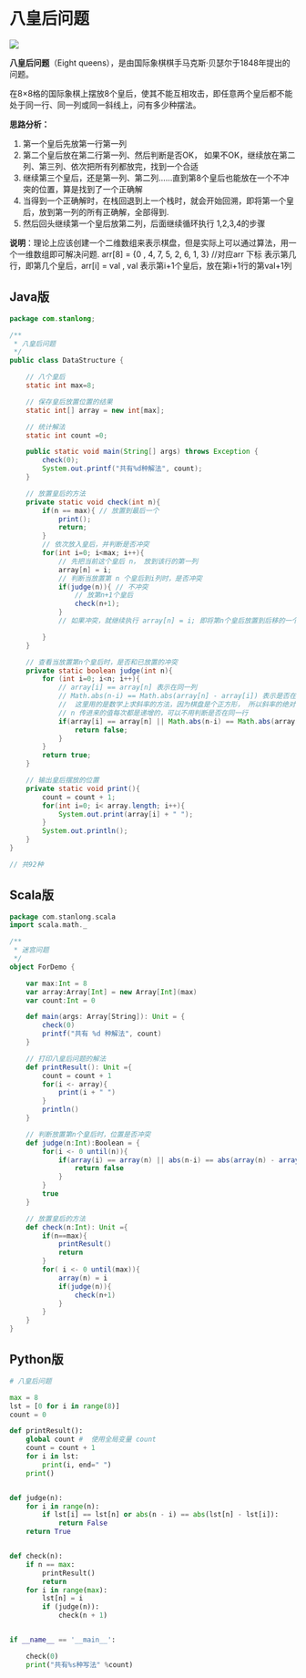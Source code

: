 # 八皇后问题

![](https://cdn.jsdelivr.net/gh/StanLong/Framework/04DataStructure/doc/05.png)

**八皇后问题**（Eight queens），是由国际象棋棋手马克斯·贝瑟尔于1848年提出的问题。

在8×8格的国际象棋上摆放8个皇后，使其不能互相攻击，即任意两个皇后都不能处于同一行、同一列或同一斜线上，问有多少种摆法。

**思路分析：**

1. 第一个皇后先放第一行第一列
2. 第二个皇后放在第二行第一列、然后判断是否OK， 如果不OK，继续放在第二列、第三列、依次把所有列都放完，找到一个合适
3. 继续第三个皇后，还是第一列、第二列……直到第8个皇后也能放在一个不冲突的位置，算是找到了一个正确解
4. 当得到一个正确解时，在栈回退到上一个栈时，就会开始回溯，即将第一个皇后，放到第一列的所有正确解，全部得到.
5. 然后回头继续第一个皇后放第二列，后面继续循环执行 1,2,3,4的步骤 

**说明**：理论上应该创建一个二维数组来表示棋盘，但是实际上可以通过算法，用一个一维数组即可解决问题. arr[8] = {0 , 4, 7, 5, 2, 6, 1, 3} //对应arr 下标 表示第几行，即第几个皇后，arr[i] = val , val 表示第i+1个皇后，放在第i+1行的第val+1列

## Java版

```java
package com.stanlong;

/**
 * 八皇后问题
 */
public class DataStructure {

    // 八个皇后
    static int max=8;

    // 保存皇后放置位置的结果
    static int[] array = new int[max];

    // 统计解法
    static int count =0;

    public static void main(String[] args) throws Exception {
        check(0);
        System.out.printf("共有%d种解法", count);
    }

    // 放置皇后的方法
    private static void check(int n){
        if(n == max){ // 放置到最后一个
            print();
            return;
        }
        // 依次放入皇后，并判断是否冲突
        for(int i=0; i<max; i++){
            // 先把当前这个皇后 n， 放到该行的第一列
            array[n] = i;
            // 判断当放置第 n 个皇后到i列时，是否冲突
            if(judge(n)){ // 不冲突
                // 放第n+1个皇后
                check(n+1);
            }
            // 如果冲突，就继续执行 array[n] = i; 即将第n个皇后放置到后移的一个位置上

        }
    }

    // 查看当放置第n个皇后时，是否和已放置的冲突
    private static boolean judge(int n){
        for (int i=0; i<n; i++){
            // array[i] == array[n] 表示在同一列
            // Math.abs(n-i) == Math.abs(array[n] - array[i]) 表示是否在同一斜线，
            //  这里用的是数学上求斜率的方法，因为棋盘是个正方形， 所以斜率的绝对值为1
            // n 传进来的值每次都是递增的，可以不用判断是否在同一行
            if(array[i] == array[n] || Math.abs(n-i) == Math.abs(array[n] - array[i])){
                return false;
            }
        }
        return true;
    }

    // 输出皇后摆放的位置
    private static void print(){
        count = count + 1;
        for(int i=0; i< array.length; i++){
            System.out.print(array[i] + " ");
        }
        System.out.println();
    }
}

// 共92种
```

## Scala版

```scala
package com.stanlong.scala
import scala.math._

/**
 * 迷宫问题
 */
object ForDemo {

    var max:Int = 8
    var array:Array[Int] = new Array[Int](max)
    var count:Int = 0

    def main(args: Array[String]): Unit = {
        check(0)
        printf("共有 %d 种解法", count)
    }

    // 打印八皇后问题的解法
    def printResult(): Unit ={
        count = count + 1
        for(i <- array){
            print(i + " ")
        }
        println()
    }

    // 判断放置第n个皇后时，位置是否冲突
    def judge(n:Int):Boolean = {
        for(i <- 0 until(n)){
            if(array(i) == array(n) || abs(n-i) == abs(array(n) - array(i))){
                return false
            }
        }
        true
    }

    // 放置皇后的方法
    def check(n:Int): Unit ={
        if(n==max){
            printResult()
            return
        }
        for( i <- 0 until(max)){
            array(n) = i
            if(judge(n)){
                check(n+1)
            }
        }
    }
}
```

## Python版

```python
# 八皇后问题

max = 8
lst = [0 for i in range(8)]
count = 0

def printResult():
    global count #  使用全局变量 count
    count = count + 1
    for i in lst:
        print(i, end=" ")
    print()


def judge(n):
    for i in range(n):
        if lst[i] == lst[n] or abs(n - i) == abs(lst[n] - lst[i]):
            return False
    return True


def check(n):
    if n == max:
        printResult()
        return
    for i in range(max):
        lst[n] = i
        if (judge(n)):
            check(n + 1)


if __name__ == '__main__':

    check(0)
    print("共有%s种写法" %count)
```



